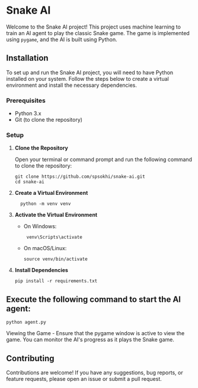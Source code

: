 # Snake AI

Welcome to the Snake AI project! This project uses machine learning to train an AI agent to play the classic Snake game. The game is implemented using `pygame`, and the AI is built using Python.


## Installation

To set up and run the Snake AI project, you will need to have Python installed on your system. Follow the steps below to create a virtual environment and install the necessary dependencies.

### Prerequisites

- Python 3.x
- Git (to clone the repository)

### Setup

1. **Clone the Repository**

   Open your terminal or command prompt and run the following command to clone the repository:

   ```
   git clone https://github.com/spsokhi/snake-ai.git
   cd snake-ai
2. **Create a Virtual Environment**
   ```
     python -m venv venv
4. **Activate the Virtual Environment**
   + On Windows:
     ```
      venv\Scripts\activate
   + On macOS/Linux:
      ```
      source venv/bin/activate
5. **Install Dependencies**
   ```
   pip install -r requirements.txt

## Execute the following command to start the AI agent:
  ```
  python agent.py
```
Viewing the Game - Ensure that the pygame window is active to view the game. You can monitor the AI's progress as it plays the Snake game.

## Contributing
Contributions are welcome! If you have any suggestions, bug reports, or feature requests, please open an issue or submit a pull request.
